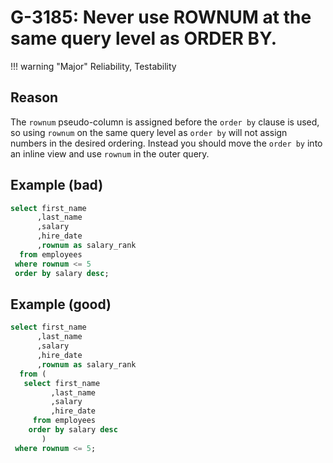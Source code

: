 # G-3185: Never use ROWNUM at the same query level as ORDER BY.

!!! warning "Major"
    Reliability, Testability

## Reason

The `rownum` pseudo-column is assigned before the `order by` clause is used, so using `rownum` on the same query level as `order by` will not assign numbers in the desired ordering. Instead you should move the `order by` into an inline view and use `rownum` in the outer query.

## Example (bad)

``` sql
select first_name
      ,last_name
      ,salary 
      ,hire_date
      ,rownum as salary_rank
  from employees
 where rownum <= 5
 order by salary desc;
```

## Example (good)

``` sql
select first_name 
      ,last_name 
      ,salary 
      ,hire_date 
      ,rownum as salary_rank
  from (
   select first_name 
         ,last_name 
         ,salary 
         ,hire_date 
     from employees
    order by salary desc
       )
 where rownum <= 5;
```